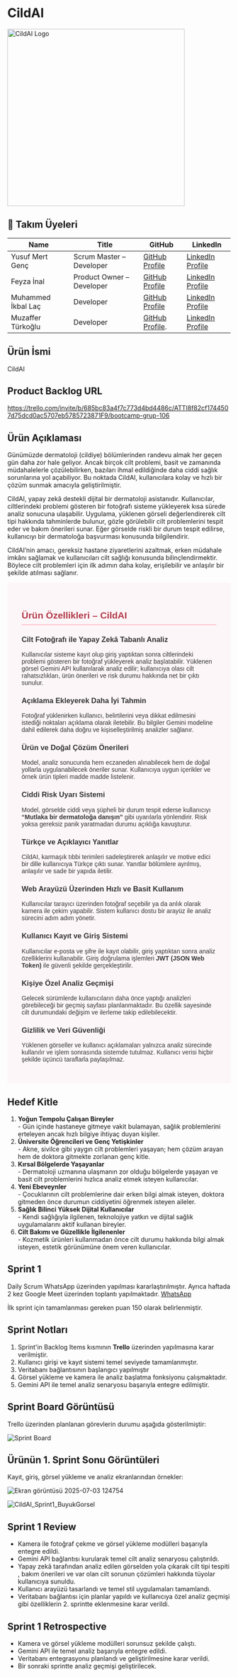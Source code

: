# CildAI
<img src="https://github.com/user-attachments/assets/870f26fb-11a6-4441-bf93-0b908a8b1d17" alt="CildAI Logo" width="400"/>

## 👥 Takım Üyeleri

| Name               | Title                        | GitHub                                                                 | LinkedIn                                                                 |
|--------------------|------------------------------|------------------------------------------------------------------------|--------------------------------------------------------------------------|
| Yusuf Mert Genç    | Scrum Master – Developer     | [GitHub Profile](https://github.com/YusufMertGenc)                     | [LinkedIn Profile](https://www.linkedin.com/in/yusufmertgenc/)           |
| Feyza İnal         | Product Owner – Developer    | [GitHub Profile](https://github.com/feyza-inl)                        | [LinkedIn Profile](https://www.linkedin.com/in/feyzainalcse1/)            |
| Muhammed İkbal Laç | Developer                    | [GitHub Profile](https://github.com/m-ikbal)                           | [LinkedIn Profile](https://www.linkedin.com/in/m-ikb4l/)                 |
| Muzaffer Türkoğlu  | Developer                    | [GitHub Profile](https://github.com/muzafferturkoglu).                  | [LinkedIn Profile](https://www.linkedin.com/in/muzaffert%C3%BCrko%C4%9Flu/)                                                     |

## Ürün İsmi
CildAI


## Product Backlog URL
https://trello.com/invite/b/685bc83a4f7c773d4bd4486c/ATTI8f82cf1744507d75dcd0ac5707eb5785723871F9/bootcamp-grup-106

## Ürün Açıklaması

Günümüzde dermatoloji (cildiye) bölümlerinden randevu almak her geçen gün daha zor hale geliyor. Ancak birçok cilt problemi, basit ve zamanında müdahalelerle çözülebilirken, bazıları ihmal edildiğinde daha ciddi sağlık sorunlarına yol açabiliyor. Bu noktada CildAI, kullanıcılara kolay ve hızlı bir çözüm sunmak amacıyla geliştirilmiştir.

CildAI, yapay zekâ destekli dijital bir dermatoloji asistanıdır. Kullanıcılar, ciltlerindeki problemi gösteren bir fotoğrafı sisteme yükleyerek kısa sürede analiz sonucuna ulaşabilir. Uygulama, yüklenen görseli değerlendirerek cilt tipi hakkında tahminlerde bulunur, gözle görülebilir cilt problemlerini tespit eder ve bakım önerileri sunar. Eğer görselde riskli bir durum tespit edilirse, kullanıcıyı bir dermatoloğa başvurması konusunda bilgilendirir.

CildAI’nin amacı, gereksiz hastane ziyaretlerini azaltmak, erken müdahale imkânı sağlamak ve kullanıcıları cilt sağlığı konusunda bilinçlendirmektir. Böylece cilt problemleri için ilk adımın daha kolay, erişilebilir ve anlaşılır bir şekilde atılması sağlanır.


<section style="font-family: Arial, sans-serif; padding: 2rem; background-color: #fdf6f9; color: #333;">
  <h2 style="color: #b23a48; border-bottom: 2px solid #ffc0cb; padding-bottom: 0.5rem;">Ürün Özellikleri – CildAI</h2>

  <h3> Cilt Fotoğrafı ile Yapay Zekâ Tabanlı Analiz</h3>
  <p>Kullanıcılar sisteme kayıt olup giriş yaptıktan sonra ciltlerindeki problemi gösteren bir fotoğraf yükleyerek analiz başlatabilir. Yüklenen görsel Gemini API kullanılarak analiz edilir; kullanıcıya olası cilt rahatsızlıkları, ürün önerileri ve risk durumu hakkında net bir çıktı sunulur.</p>

  <h3> Açıklama Ekleyerek Daha İyi Tahmin</h3>
  <p>Fotoğraf yüklenirken kullanıcı, belirtilerini veya dikkat edilmesini istediği noktaları açıklama olarak iletebilir. Bu bilgiler Gemini modeline dahil edilerek daha doğru ve kişiselleştirilmiş analizler sağlanır.</p>

  <h3> Ürün ve Doğal Çözüm Önerileri</h3>
  <p>Model, analiz sonucunda hem eczaneden alınabilecek hem de doğal yollarla uygulanabilecek öneriler sunar. Kullanıcıya uygun içerikler ve örnek ürün tipleri madde madde listelenir.</p>

  <h3> Ciddi Risk Uyarı Sistemi</h3>
  <p>Model, görselde ciddi veya şüpheli bir durum tespit ederse kullanıcıyı <strong>“Mutlaka bir dermatoloğa danışın”</strong> gibi uyarılarla yönlendirir. Risk yoksa gereksiz panik yaratmadan durumu açıklığa kavuşturur.</p>

  <h3> Türkçe ve Açıklayıcı Yanıtlar</h3>
  <p>CildAI, karmaşık tıbbi terimleri sadeleştirerek anlaşılır ve motive edici bir dille kullanıcıya Türkçe çıktı sunar. Yanıtlar bölümlere ayrılmış, anlaşılır ve sade bir yapıda iletilir.</p>

  <h3> Web Arayüzü Üzerinden Hızlı ve Basit Kullanım</h3>
  <p>Kullanıcılar tarayıcı üzerinden fotoğraf seçebilir ya da anlık olarak kamera ile çekim yapabilir. Sistem kullanıcı dostu bir arayüz ile analiz sürecini adım adım yönetir.</p>

  <h3> Kullanıcı Kayıt ve Giriş Sistemi</h3>
  <p>Kullanıcılar e-posta ve şifre ile kayıt olabilir, giriş yaptıktan sonra analiz özelliklerini kullanabilir. Giriş doğrulama işlemleri <strong>JWT (JSON Web Token)</strong> ile güvenli şekilde gerçekleştirilir.</p>

  <h3> Kişiye Özel Analiz Geçmişi </h3>
  <p>Gelecek sürümlerde kullanıcıların daha önce yaptığı analizleri görebileceği bir geçmiş sayfası planlanmaktadır. Bu özellik sayesinde cilt durumundaki değişim ve ilerleme takip edilebilecektir.</p>

  <h3> Gizlilik ve Veri Güvenliği</h3>
  <p>Yüklenen görseller ve kullanıcı açıklamaları yalnızca analiz sürecinde kullanılır ve işlem sonrasında sistemde tutulmaz. Kullanıcı verisi hiçbir şekilde üçüncü taraflarla paylaşılmaz.</p>
</section>





## Hedef Kitle

<ol>
  <li>
    <strong>Yoğun Tempolu Çalışan Bireyler</strong><br>
    <span>- Gün içinde hastaneye gitmeye vakit bulamayan, sağlık problemlerini erteleyen ancak hızlı bilgiye ihtiyaç duyan kişiler.</span>
  </li>
  <li>
    <strong>Üniversite Öğrencileri ve Genç Yetişkinler</strong><br>
    <span>- Akne, sivilce gibi yaygın cilt problemleri yaşayan; hem çözüm arayan hem de doktora gitmekte zorlanan genç kitle.</span>
  </li>
  <li>
    <strong>Kırsal Bölgelerde Yaşayanlar</strong><br>
    <span>- Dermatoloji uzmanına ulaşmanın zor olduğu bölgelerde yaşayan ve basit cilt problemlerini hızlıca analiz etmek isteyen kullanıcılar.</span>
  </li>
  <li>
    <strong>Yeni Ebeveynler</strong><br>
    <span>- Çocuklarının cilt problemlerine dair erken bilgi almak isteyen, doktora gitmeden önce durumun ciddiyetini öğrenmek isteyen aileler.</span>
  </li>
  <li>
    <strong>Sağlık Bilinci Yüksek Dijital Kullanıcılar</strong><br>
    <span>- Kendi sağlığıyla ilgilenen, teknolojiye yatkın ve dijital sağlık uygulamalarını aktif kullanan bireyler.</span>
  </li>
  <li>
    <strong>Cilt Bakımı ve Güzellikle İlgilenenler</strong><br>
    <span>- Kozmetik ürünleri kullanmadan önce cilt durumu hakkında bilgi almak isteyen, estetik görünümüne önem veren kullanıcılar.</span>
  </li>
</ol>
   
## Sprint 1

Daily Scrum WhatsApp üzerinden yapılması kararlaştırılmıştır. Ayrıca haftada 2 kez Google Meet üzerinden toplantı yapılmaktadır.
[WhatsApp](https://docs.google.com/document/d/1FLoClnP6Rm0HkNO5hTPNYlvJD8l6ZGhptwZLcr0uJsw/edit?usp=sharing) 

İlk sprint için tamamlanması gereken puan 150 olarak belirlenmiştir.

## Sprint Notları

1. Sprint'in Backlog Items kısmının **Trello** üzerinden yapılmasına karar verilmiştir.  
2. Kullanıcı girişi ve kayıt sistemi temel seviyede tamamlanmıştır.
3. Veritabanı bağlantısının başlangıcı yapılmıştır  
4. Görsel yükleme ve kamera ile analiz başlatma fonksiyonu çalışmaktadır.  
5. Gemini API ile temel analiz senaryosu başarıyla entegre edilmiştir.  


## Sprint Board Görüntüsü

Trello üzerinden planlanan görevlerin durumu aşağıda gösterilmiştir:

![Sprint Board](https://github.com/user-attachments/assets/c93b12a1-2e31-4116-b00d-acca41f33f83)


## Ürünün 1. Sprint Sonu Görüntüleri

Kayıt, giriş, görsel yükleme ve analiz ekranlarından örnekler:


![Ekran görüntüsü 2025-07-03 124754](https://github.com/user-attachments/assets/80a95146-071d-42a2-b4e6-eb6bf80077fb)

![CildAI_Sprint1_BuyukGorsel](https://github.com/user-attachments/assets/ba7be1ad-d510-4a84-8dad-a7d1f7f99170)


## Sprint 1 Review 

-  Kamera ile fotoğraf çekme ve görsel yükleme modülleri başarıyla entegre edildi.  
-  Gemini API bağlantısı kurularak temel cilt analiz senaryosu çalıştırıldı.  
-  Yapay zekâ tarafından analiz edilen görselden yola çıkarak cilt tipi tespiti , bakım önerileri ve var olan cilt sorunun çözümleri hakkında tüyolar kullanıcıya sunuldu.  
-  Kullanıcı arayüzü tasarlandı ve temel stil uygulamaları tamamlandı.  
-  Veritabanı bağlantısı için planlar yapıldı ve kullanıcıya özel analiz geçmişi gibi özelliklerin 2. sprintte eklenmesine karar verildi.

## Sprint 1 Retrospective 

- Kamera ve görsel yükleme modülleri sorunsuz şekilde çalıştı.  
- Gemini API ile temel analiz başarıyla entegre edildi.  
- Veritabanı entegrasyonu planlandı ve geliştirilmesine karar verildi.  
- Bir sonraki sprintte analiz geçmişi geliştirilecek.






